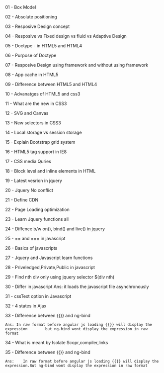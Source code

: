 01 - Box Model

02 - Absolute positioning

03 - Resposive Design concept

04 - Resposive vs Fixed design vs fluid vs Adaptive Design

05 - Doctype - in HTML5 and HTML4

06 - Purpose of Doctype

07 - Resposive Design using framework and without using framework

08 - App cache in HTML5

09 - Difference between HTML5 and HTML4

10 - Advanatges of HTML5 and css3

11 - What are the new in CSS3

12 - SVG and Canvas

13 - New selectors in CSS3

14 - Local storage vs session storage

15 - Explain Bootstrap grid system

16 - HTML5 tag support in IE8

17 - CSS media Quries

18 - Block level and inline elements in HTML

19 - Latest vesrion in jquery

20 - Jquery No conflict

21 - Define CDN

22 - Page Loading optimization

23 - Learn Jquery functions all

24 - Diffence b/w on(), bind() and live() in jquery

25 - == and === in javascript

26 - Basics of javascripts

27 - Jquery and Javascript learn functions

28 - Priveledged,Private,Public in javascript

29 - Find nth div only using jquery selector
	$(div nth)

30 - Differ in javascript
	Ans: it loads the javascript file asynchronously

31 - cssText option in Javascript

32 - 4 states in Ajax

33 - Difference between {{}} and ng-bind

	Ans: In raw format before angular js loading {{}} will display the expression		 but ng-bind wont display the expression in raw format

34 - What is meant by Isolate Scopr,compiler,links

35 - Difference between {{}} and ng-bind

    Ans:    In raw format before angular js loading {{}} will display the expression.But ng-bind wont display the expression in raw format